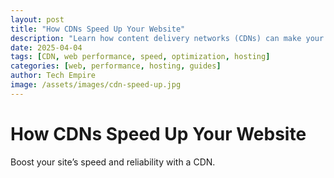 ```yaml
---
layout: post
title: "How CDNs Speed Up Your Website"
description: "Learn how content delivery networks (CDNs) can make your website faster and more reliable."
date: 2025-04-04
tags: [CDN, web performance, speed, optimization, hosting]
categories: [web, performance, hosting, guides]
author: Tech Empire
image: /assets/images/cdn-speed-up.jpg
---
```


# How CDNs Speed Up Your Website

Boost your site’s speed and reliability with a CDN.